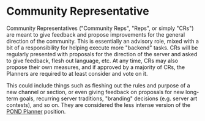 # Community Representative

Community Representatives ("Community Reps", "Reps", or simply "CRs") are meant to give feedback and propose improvements for the general direction of the community. This is essentially an advisory role, mixed with a bit of a responsibility for helping execute more "backend" tasks. CRs will be regularly presented with proposals for the direction of the server and asked to give feedback, flesh out language, etc. At any time, CRs may also propose their own measures, and if approved by a majority of CRs, the Planners are required to at least consider and vote on it.

This could include things such as fleshing out the rules and purpose of a new channel or section, or even giving feedback on proposals for new long-term goals, recurring server traditions, "branding" decisions (e.g. server art contests), and so on. They are considered the less intense version of the [POND Planner](#pond-planner) position.